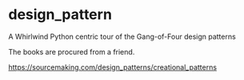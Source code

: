 # design_pattern
A Whirlwind Python centric tour	of the Gang-of-Four design patterns

The books are procured from a friend. 

https://sourcemaking.com/design_patterns/creational_patterns

